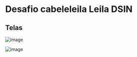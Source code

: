 # Desafio cabeleleila Leila DSIN
 
## Telas

![image](https://github.com/user-attachments/assets/dc298886-863e-47f0-ac0a-9242a89a2412)

![image](https://github.com/user-attachments/assets/72d90487-351f-40a6-bd14-a871c73da414)
